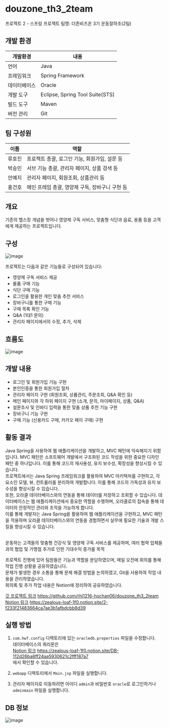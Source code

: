# douzone_th3_2team

프로젝트 2 - 스프링 프로젝트
팀명: 더존비즈온 3기 운동잘하조(2팀)

## 개발 환경
|개발환경  | 내용                                    |
| ----- | ------------------------------------- |
| 언어 | Java |
| 프레임워크 | Spring Framework |
| 데이터베이스 | Oracle |
| 개발 도구 | Eclipse, Spring Tool Suite(STS) |
| 빌드 도구 | Maven |
| 버전 관리 | Git |


## 팀 구성원

| 이름  | 역할                                          |
| ----- | --------------------------------------------- |
| 류호진 | 프로젝트 총괄, 로그인 기능, 회원가입, 설문 등   |
| 박승민 | 서브 기능 총괄, 관리자 페이지, 상품 검색 등    |
| 안예지 | 관리자 페이지, 회원조회, 상품관리 등           |
| 홍건호 | 메인 프레임 총괄, 영양제 구독, 장바구니 구현 등 |

## 개요

기존의 헬스장 개념을 벗어나 영양제 구독 서비스, 맞춤형 식단과 음료, 용품 등을 고객에게 제공하는 프로젝트입니다.

## 구성
![image](https://github.com/rhj1216-hochan06/douzone_th3_2team/assets/83914448/ae147339-d2d8-4928-8d6a-00d67793fbb2)

프로젝트는 다음과 같은 기능들로 구성되어 있습니다:
- 영양제 구독 서비스 제공
- 물품 구매 기능
- 식단 구매 기능
- 로그인을 활용한 개인 맞춤 추천 서비스
- 장바구니를 통한 구매 기능
- 구매 목록 확인 기능
- Q&A (1대1 문의)
- 관리자 페이지에서의 수정, 추가, 삭제

## 흐름도
![image](https://github.com/rhj1216-hochan06/douzone_th3_2team/assets/83914448/21515925-e3c9-4b27-ae94-907ea968f453)

## 개발 내용

- 로그인 및 회원가입 기능 구현
- 본인인증을 통한 회원가입 절차
- 관리자 페이지 구현 (회원조회, 상품관리, 주문조회, Q&A 확인 등)
- 메인 페이지와 각 하위 페이지 구현 (소개, 문의, 마이페이지, 상품, Q&A)
- 설문조사 및 인바디 입력을 통한 맞춤 상품 추천 기능 구현
- 장바구니 기능 구현
- 구매 기능 (신용카드 구매, 카카오 페이 구매) 구현

## 활동 결과
Java Spring을 사용하여 웹 애플리케이션을 개발하고, MVC 패턴에 익숙해지기 위함입니다. 
MVC 패턴은 소프트웨어 개발에서 구조화된 코드 작성을 위한 중요한 디자인 패턴 중 하나입니다. 이를 통해 코드의 재사용성, 유지 보수성, 확장성을 향상시킬 수 있습니다.<br />
프로젝트에서는 Java Spring 프레임워크를 활용하여 MVC 아키텍처를 구현하고, 각 요소인 모델, 뷰, 컨트롤러를 분리하여 개발합니다. 이를 통해 코드의 가독성과 유지 보수성을 향상시킬 수 있습니다.<br />
또한, 오라클 데이터베이스와의 연동을 통해 데이터를 저장하고 조회할 수 있습니다. 데이터베이스는 웹 애플리케이션에서 중요한 역할을 수행하며, 오라클로의 접속을 통해 데이터의 안정적인 관리와 조작을 가능하게 합니다.<br />
이를 통해 개발자는 Java Spring을 활용하여 웹 애플리케이션을 구현하고, MVC 패턴을 적용하며 오라클 데이터베이스와의 연동을 경험하면서 실무에 필요한 기술과 개발 스킬을 향상시킬 수 있습니다.<br />
<br />

운동하는 고객들의 맞춤형 건강식 및 영양제 구독 서비스를 제공하며, 여러 협력 업체들과의 협업 및 가맹점 추가로 인한 기대수익 증가를 목적 <br />

프로젝트 진행에 있어 팀원들은 기능과 역할을 분담하였으며, 매일 오전에 회의를 통해 작업 진행 상황을 공유하였습니다. <br />
문제가 발생한 경우 소통을 통해 문제 해결 방법을 논의하였고, Git을 사용하여 작업 내용을 관리하였습니다.<br />
 회의록 및 추가 작업 내용은 Notion에 정리하여 공유하였습니다.<br />

[깃 프로젝트 링크](https://github.com/rhj1216-hochan06/douzone_th3_2team) https://github.com/rhj1216-hochan06/douzone_th3_2team <br />
[Notion 링크](https://zealous-loaf-1f0.notion.site/2-f233f21483664ca7ae3b1afbdcbb8d39) https://zealous-loaf-1f0.notion.site/2-f233f21483664ca7ae3b1afbdcbb8d39 <br />

## 실행 방법

1. `com.hwf.config` 디렉토리에 있는 `oracledb.properties` 파일을 수정합니다. <br />
데이터베이스의 쿼리문은 <br />
[Notion 링크](https://zealous-loaf-1f0.notion.site/DB-112d26ba8ff24aa5930621c2fff187a7) https://zealous-loaf-1f0.notion.site/DB-112d26ba8ff24aa5930621c2fff187a7 <br />
에서 확인할 수 있습니다.

2. `webapp` 디렉토리에서 `Main.jsp` 파일을 실행합니다.

3. 관리자 페이지로 이동하려면 아이디 `admin`과 비밀번호 `oracle`로 로그인하거나 `adminmain` 파일을 실행합니다.

## DB 정보
![image](https://github.com/rhj1216-hochan06/douzone_th3_2team/assets/83914448/bd837ea6-da8f-47be-a43a-84913198194e)




